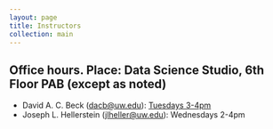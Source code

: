 ```yaml
---
layout: page
title: Instructors
collection: main
---
```


## Office hours. Place: Data Science Studio, 6th Floor PAB (except as noted)

- David A. C. Beck (dacb@uw.edu): [Tuesdays 3-4pm](http://escience.washington.edu/people/david-beck/)
- Joseph L. Hellerstein (jlheller@uw.edu): Wednesdays 2-4pm
